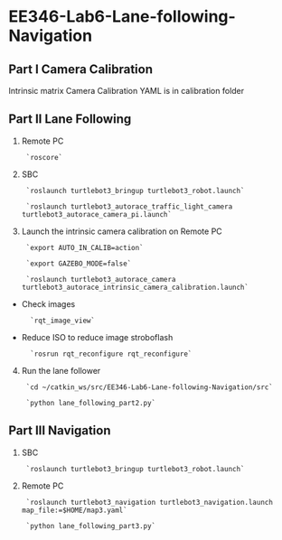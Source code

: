 #  EE346-Lab6-Lane-following-Navigation
##  Part I Camera Calibration

Intrinsic matrix Camera Calibration YAML is in calibration folder

##  Part II Lane Following

1. Remote PC  

        `roscore`

2. SBC  

        `roslaunch turtlebot3_bringup turtlebot3_robot.launch`  

        `roslaunch turtlebot3_autorace_traffic_light_camera turtlebot3_autorace_camera_pi.launch`

3. Launch the intrinsic camera calibration on Remote PC  

        `export AUTO_IN_CALIB=action`  

        `export GAZEBO_MODE=false`  

        `roslaunch turtlebot3_autorace_camera turtlebot3_autorace_intrinsic_camera_calibration.launch`  

* Check images  

        `rqt_image_view`  

* Reduce ISO to reduce image stroboflash  

        `rosrun rqt_reconfigure rqt_reconfigure`  

4. Run the lane follower  

        `cd ~/catkin_ws/src/EE346-Lab6-Lane-following-Navigation/src`  

        `python lane_following_part2.py`  

## Part III Navigation

1. SBC  

        `roslaunch turtlebot3_bringup turtlebot3_robot.launch`  

2. Remote PC  

        `roslaunch turtlebot3_navigation turtlebot3_navigation.launch map_file:=$HOME/map3.yaml`  

        `python lane_following_part3.py`  
